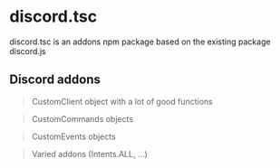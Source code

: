 # discord.tsc

discord.tsc is an addons npm package based on the existing package discord.js

## Discord addons
> CustomClient object with a lot of good functions

> CustomCommands objects

> CustomEvents objects

> Varied addons (Intents.ALL, ...)
